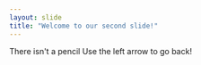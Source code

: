```yaml
---
layout: slide
title: "Welcome to our second slide!"
---
```

There isn't a pencil
Use the left arrow to go back!
